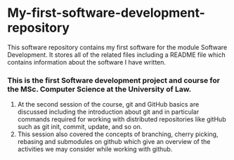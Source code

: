# My-first-software-development-repository
This software repository contains my first software for the module Software Development. It stores all of the related files including a README file which contains information about the software I have written.
### This is the first Software development project and course for the MSc. Computer Science at the University of Law.
1. At the second session of the course, git and GitHub basics are discussed including the introduction about git and in particular commands required for working with distributed repositories like gitHub such as git init, commit, update, and so on. 
2. This session also covered the concepts of branching, cherry picking, rebasing and submodules on github which give an overview of the activities we may consider while working with github. 

